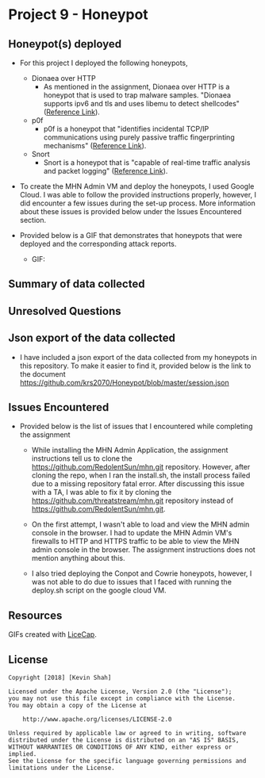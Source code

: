 # Project 9 - Honeypot

## Honeypot(s) deployed

- For this project I deployed the following honeypots,
	- Dionaea over HTTP
		- As mentioned in the assignment, Dionaea over HTTP is a honeypot that is used to trap malware samples. "Dionaea supports ipv6 and tls and uses libemu to detect shellcodes" ([Reference Link](https://github.com/threatstream/mhn/wiki/Dionaea-Sensor)).
	- p0f
		- p0f is a honeypot that "identifies incidental TCP/IP communications using purely passive traffic fingerprinting mechanisms" ([Reference Link](https://github.com/threatstream/mhn/wiki/p0f-Sensor)).
	- Snort
		- Snort is a honeypot that is "capable of real-time traffic analysis and packet logging" ([Reference Link](https://github.com/threatstream/mhn/wiki/Snort-Sensor)).  
	
- To create the MHN Admin VM and deploy the honeypots, I used Google Cloud. I was able to follow the provided instructions properly, however, I did encounter a few issues during the set-up process. More information about these issues is provided below under the Issues Encountered section.
	
- Provided below is a GIF that demonstrates that honeypots that were deployed and the corresponding attack reports.
	- GIF: ![]() 

## Summary of data collected

## Unresolved Questions

## Json export of the data collected
- I have included a json export of the data collected from my honeypots in this repository. To make it easier to find it, provided below is the link to the document  
https://github.com/krs2070/Honeypot/blob/master/session.json

## Issues Encountered
- Provided below is the list of issues that I encountered while completing the assignment
	
	- While installing the MHN Admin Application, the assignment instructions tell us to clone the https://github.com/RedolentSun/mhn.git repository. However, after cloning the repo, when I ran the install.sh, the install process failed due to a missing repository fatal error. After discussing this issue with a TA, I was able to fix it by cloning the https://github.com/threatstream/mhn.git repository instead of https://github.com/RedolentSun/mhn.git.
	
	- On the first attempt, I wasn't able to load and view the MHN admin console in the browser. I had to update the MHN Admin VM's firewalls to HTTP and HTTPS traffic to be able to view the MHN admin console in the browser. The assignment instructions does not mention anything about this.
	
	- I also tried deploying the Conpot and Cowrie honeypots, however, I was not able to do due to issues that I faced with running the deploy.sh script on the google cloud VM.

## Resources

GIFs created with [LiceCap](http://www.cockos.com/licecap/).

## License

    Copyright [2018] [Kevin Shah]

    Licensed under the Apache License, Version 2.0 (the "License");
    you may not use this file except in compliance with the License.
    You may obtain a copy of the License at

        http://www.apache.org/licenses/LICENSE-2.0

    Unless required by applicable law or agreed to in writing, software
    distributed under the License is distributed on an "AS IS" BASIS,
    WITHOUT WARRANTIES OR CONDITIONS OF ANY KIND, either express or implied.
    See the License for the specific language governing permissions and
    limitations under the License.
